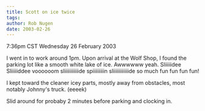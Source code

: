 ```yaml
---
title: Scott on ice twice
tags: 
author: Rob Nugen
date: 2003-02-26
---
```


<p class=date>7:36pm CST Wednesday 26 February 2003</p>

<p>I went in to work around 1pm.  Upon arrival at the Wolf Shop, I
found the parking lot like a smooth white lake of ice.  Awwwwww yeah.
Sliiiiidee Sliiiiiddee voooooom sliiiiiiiiiiide spiiiiiiiiin
sliiiiiiiiiiiide so much fun fun fun fun!</p>

<p>I kept toward the cleaner icey parts, mostly away from obstacles,
most notably Johnny's truck.  (eeeek)</p>

<p>Slid around for probaby 2 minutes before parking and clocking
in.</p>
